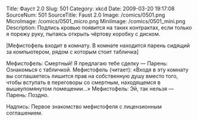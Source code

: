 Title: Фауст 2.0 
Slug: 501 
Category: xkcd 
Date: 2009-03-20 19:17:08 
SourceNum: 501 
SourceTitle: Faust 2.0 
Image: /comics/0501.png 
MicroImage: /comics/0501_micro.png 
MiniImage: /comics/0501_mini.png 
Description: Подпись кровью появится на таких контрактах, если только я порежу руку, пытаясь открыть чёртову коробку с диском. 

[Мефистофель входит в комнату. В комнате находится парень сидящий за компьютером, рядом с которым стоит табличка]

Мефистофель: Смертный! Я предлагаю тебе сделку —
Парень: Ознакомься с табличкой.
Мефистофель (читает): «Входя в эту комнату вы соглашаетесь лишится прав на собственную душу вместо того, чтобы вступать в переговоры со смертным, находящемся в вышеупомянутом помещении…» Мефистофель: Эй, так нельзя —
Парень: Поздно.

Надпись: Первое знакомство мефистофеля с лицензионным соглашением.